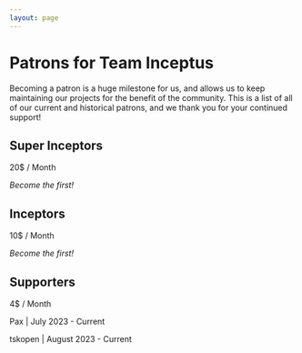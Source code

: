 ```yaml
---
layout: page
---
```


# Patrons for Team Inceptus

Becoming a patron is a huge milestone for us, and allows us to keep maintaining our projects for the benefit of the community. This is a list of all of our current and historical patrons, and we thank you for your continued support!

## Super Inceptors

20$ / Month

*Become the first!*

## Inceptors

10$ / Month

*Become the first!*

## Supporters

4$ / Month

Pax \| July 2023 - Current 

tskopen \| August 2023 - Current
